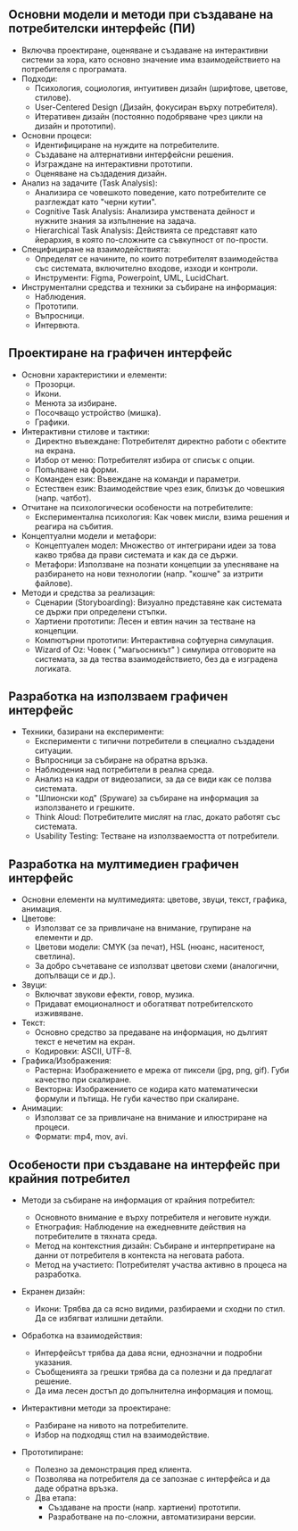 ## Основни модели и методи при създаване на потребителски интерфейс (ПИ)
- Включва проектиране, оценяване и създаване на интерактивни системи за хора, като основно значение има взаимодействието на потребителя с програмата.
- Подходи:
    - Психология, социология, интуитивен дизайн (шрифтове, цветове, стилове).
    - User-Centered Design (Дизайн, фокусиран върху потребителя).
    - Итеративен дизайн (постоянно подобряване чрез цикли на дизайн и прототипи).
- Основни процеси:
    - Идентифициране на нуждите на потребителите.
    - Създаване на алтернативни интерфейсни решения.
    - Изграждане на интерактивни прототипи.
    - Оценяване на създадения дизайн.
- Анализ на задачите (Task Analysis):
    - Анализира се човешкото поведение, като потребителите се разглеждат като "черни кутии".
    - Cognitive Task Analysis: Анализира умствената дейност и нужните знания за изпълнение на задача.
    - Hierarchical Task Analysis: Действията се представят като йерархия, в която по-сложните са съвкупност от по-прости.
- Специфициране на взаимодействията:
    - Определят се начините, по които потребителят взаимодейства със системата, включително входове, изходи и контроли.
    - Инструменти: Figma, Powerpoint, UML, LucidChart.
- Инструментални средства и техники за събиране на информация:
    - Наблюдения.
    - Прототипи.
    - Въпросници.
    - Интервюта.

## Проектиране на графичен интерфейс
- Основни характеристики и елементи:
    - Прозорци.
    - Икони.
    - Менюта за избиране.
    - Посочващо устройство (мишка).
    - Графики.
- Интерактивни стилове и тактики:
    - Директно въвеждане: Потребителят директно работи с обектите на екрана.
    - Избор от меню: Потребителят избира от списък с опции.
    - Попълване на форми.
    - Команден език: Въвеждане на команди и параметри.
    - Естествен език: Взаимодействие чрез език, близък до човешкия (напр. чатбот).
- Отчитане на психологически особености на потребителите:
    - Експериментална психология: Как човек мисли, взима решения и реагира на събития.
- Концептуални модели и метафори:
    - Концептуален модел: Множество от интегрирани идеи за това какво трябва да прави системата и как да се държи.
    - Метафори: Използване на познати концепции за улесняване на разбирането на нови технологии (напр. "кошче" за изтрити файлове).
- Методи и средства за реализация:
    - Сценарии (Storyboarding): Визуално представяне как системата се държи при определени стъпки.
    - Хартиени прототипи: Лесен и евтин начин за тестване на концепции.
    - Компютърни прототипи: Интерактивна софтуерна симулация.
    - Wizard of Oz: Човек ( "магьосникът" ) симулира отговорите на системата, за да тества взаимодействието, без да е изградена логиката.

## Разработка на използваем графичен интерфейс
- Техники, базирани на експерименти:
    - Експерименти с типични потребители в специално създадени ситуации.
    - Въпросници за събиране на обратна връзка.
    - Наблюдения над потребители в реална среда.
    - Анализ на кадри от видеозаписи, за да се види как се ползва системата.
    - "Шпионски код" (Spyware) за събиране на информация за използването и грешките.
    - Think Aloud: Потребителите мислят на глас, докато работят със системата.
    - Usability Testing: Тестване на използваемостта от потребители.

## Разработка на мултимедиен графичен интерфейс
- Основни елементи на мултимедията: цветове, звуци, текст, графика, анимация.
- Цветове:
    - Използват се за привличане на внимание, групиране на елементи и др.
    - Цветови модели: CMYK (за печат), HSL (нюанс, наситеност, светлина).
    - За добро съчетаване се използват цветови схеми (аналогични, допълващи се и др.).
- Звуци:
    - Включват звукови ефекти, говор, музика.
    - Придават емоционалност и обогатяват потребителското изживяване.
- Текст:
    - Основно средство за предаване на информация, но дългият текст е нечетим на екран.
    - Кодировки: ASCII, UTF-8.
- Графика/Изображения:
    - Растерна: Изображението е мрежа от пиксели (jpg, png, gif). Губи качество при скалиране.
    - Векторна: Изображението се кодира като математически формули и пътища. Не губи качество при скалиране.
- Анимации:
    - Използват се за привличане на внимание и илюстриране на процеси.
    - Формати: mp4, mov, avi.

## Особености при създаване на интерфейс при крайния потребител
- Методи за събиране на информация от крайния потребител:
    - Основното внимание е върху потребителя и неговите нужди.
    - Етнография: Наблюдение на ежедневните действия на потребителите в тяхната среда.
    - Метод на контекстния дизайн: Събиране и интерпретиране на данни от потребителя в контекста на неговата работа.
    - Метод на участието: Потребителят участва активно в процеса на разработка.
- Екранен дизайн:
    - Икони: Трябва да са ясно видими, разбираеми и сходни по стил. Да се избягват излишни детайли.
- Обработка на взаимодействия:
    - Интерфейсът трябва да дава ясни, еднозначни и подробни указания.
    - Съобщенията за грешки трябва да са полезни и да предлагат решение.
    - Да има лесен достъп до допълнителна информация и помощ.
- Интерактивни методи за проектиране:
    - Разбиране на нивото на потребителите.
    - Избор на подходящ стил на взаимодействие.

- Прототипиране:
    - Полезно за демонстрация пред клиента.
    - Позволява на потребителя да се запознае с интерфейса и да даде обратна връзка.
    - Два етапа:
        - Създаване на прости (напр. хартиени) прототипи.
        - Разработване на по-сложни, автоматизирани версии.